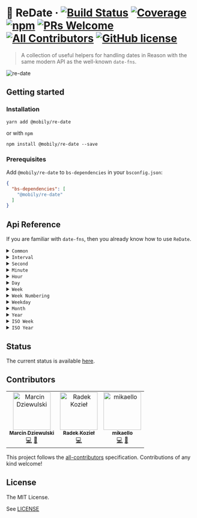 # 📆 ReDate &middot; [![Build Status](https://img.shields.io/travis/com/mobily/re-date.svg?style=flat-square&logo=travis)](https://travis-ci.com/mobily/re-date) [![Coverage](https://img.shields.io/coveralls/github/mobily/re-date.svg?style=flat-square&logo=coveralls)](https://coveralls.io/github/mobily/re-date?branch=master) [![npm](https://img.shields.io/npm/v/@mobily/re-date.svg?style=flat-square&logo=npm)](https://www.npmjs.com/package/@mobily/re-date) [![PRs Welcome](https://img.shields.io/badge/PRs-welcome-brightgreen.svg?style=flat-square)](http://makeapullrequest.com) [![All Contributors](https://img.shields.io/badge/all_contributors-1-orange.svg?style=flat-square)](#contributors) [![GitHub license](https://img.shields.io/badge/license-MIT-blue.svg?style=flat-square)](https://github.com/mobily/re-date/blob/master/LICENSE)

>  A collection of useful helpers for handling dates in Reason with the same modern API as the well-known `date-fns`.

![re-date](https://raw.githubusercontent.com/mobily/re-date/master/assets/header.png)

## Getting started

### Installation

```shell
yarn add @mobily/re-date
```

or with `npm`

```shell
npm install @mobily/re-date --save
```

### Prerequisites

Add `@mobily/re-date` to `bs-dependencies` in your `bsconfig.json`:

```json
{
  "bs-dependencies": [
    "@mobily/re-date"
  ]
}
```

## Api Reference

If you are familiar with `date-fns`, then you already know how to use `ReDate`.

<!-- TOC:START - Do not remove or modify this section -->
<details>
<summary><code>Common</code></summary>

* [isEqual](docs/common.md#isequal)
* [isBefore](docs/common.md#isbefore)
* [isAfter](docs/common.md#isafter)
* [isFuture](docs/common.md#isfuture)
* [isPast](docs/common.md#ispast)
* [compareAsc](docs/common.md#compareasc)
* [compareDesc](docs/common.md#comparedesc)
* [maxOfArray](docs/common.md#maxofarray)
* [maxOfList](docs/common.md#maxoflist)
* [minOfArray](docs/common.md#minofarray)
* [minOfList](docs/common.md#minoflist)
* [isValid](docs/common.md#isvalid)
* [closestToArray](docs/common.md#closesttoarray)
* [closestToList](docs/common.md#closesttolist)
</details>

<details>
<summary><code>Interval</code></summary>

* [isWithinInterval](docs/interval.md#iswithininterval)
* [areIntervalsOverlapping](docs/interval.md#areintervalsoverlapping)
* [getOverlappingDaysInIntervals](docs/interval.md#getoverlappingdaysinintervals)
* [eachDayOfIntervalArray](docs/interval.md#eachdayofintervalarray)
* [eachDayOfIntervalList](docs/interval.md#eachdayofintervallist)
</details>

<details>
<summary><code>Second</code></summary>

* [addSeconds](docs/second.md#addseconds)
* [subSeconds](docs/second.md#subseconds)
* [differenceInSeconds](docs/second.md#differenceinseconds)
* [startOfSecond](docs/second.md#startofsecond)
* [endOfSecond](docs/second.md#endofsecond)
* [isSameSecond](docs/second.md#issamesecond)
</details>

<details>
<summary><code>Minute</code></summary>

* [addMinutes](docs/minute.md#addminutes)
* [subMinutes](docs/minute.md#subminutes)
* [differenceInMinutes](docs/minute.md#differenceinminutes)
* [startOfMinute](docs/minute.md#startofminute)
* [endOfMinute](docs/minute.md#endofminute)
* [isSameMinute](docs/minute.md#issameminute)
* [roundToNearestMinute](docs/minute.md#roundtonearestminute)
</details>

<details>
<summary><code>Hour</code></summary>

* [addHours](docs/hour.md#addhours)
* [subHours](docs/hour.md#subhours)
* [differenceInHours](docs/hour.md#differenceinhours)
* [startOfHour](docs/hour.md#startofhour)
* [endOfHour](docs/hour.md#endofhour)
* [isSameHour](docs/hour.md#issamehour)
</details>

<details>
<summary><code>Day</code></summary>

* [addDays](docs/day.md#adddays)
* [addBusinessDays](docs/day.md#addbusinessdays)
* [subDays](docs/day.md#subdays)
* [startOfDay](docs/day.md#startofday)
* [endOfDay](docs/day.md#endofday)
* [differenceInCalendarDays](docs/day.md#differenceincalendardays)
* [differenceInDays](docs/day.md#differenceindays)
* [differenceInBusinessDays](docs/day.md#differenceinbusinessdays)
* [getDayOfYear](docs/day.md#getdayofyear)
* [isSameDay](docs/day.md#issameday)
* [isToday](docs/day.md#istoday)
* [isTomorrow](docs/day.md#istomorrow)
* [isYesterday](docs/day.md#isyesterday)
</details>

<details>
<summary><code>Week</code></summary>

* [addWeeks](docs/week.md#addweeks)
* [subWeeks](docs/week.md#subweeks)
* [differenceInWeeks](docs/week.md#differenceinweeks)
* [differenceInCalendarWeeks](docs/week.md#differenceincalendarweeks)
* [startOfWeek](docs/week.md#startofweek)
* [endOfWeek](docs/week.md#endofweek)
* [isSameWeek](docs/week.md#issameweek)
* [lastDayOfWeek](docs/week.md#lastdayofweek)
* [getWeekOfMonth](docs/week.md#getweekofmonth)
* [getWeeksInMonth](docs/week.md#getweeksinmonth)
* [getWeek](docs/week.md#getweek)
</details>

<details>
<summary><code>Week Numbering</code></summary>

* [getWeekYear](docs/week_numbering.md#getweekyear)
* [startOfWeekYear](docs/week_numbering.md#startofweekyear)
</details>

<details>
<summary><code>Weekday</code></summary>

* [isSunday](docs/weekday.md#issunday)
* [isMonday](docs/weekday.md#ismonday)
* [isTuesday](docs/weekday.md#istuesday)
* [isWednesday](docs/weekday.md#iswednesday)
* [isThursday](docs/weekday.md#isthursday)
* [isFriday](docs/weekday.md#isfriday)
* [isSaturday](docs/weekday.md#issaturday)
* [isWeekend](docs/weekday.md#isweekend)
</details>

<details>
<summary><code>Month</code></summary>

* [addMonths](docs/month.md#addmonths)
* [subMonths](docs/month.md#submonths)
* [differenceInCalendarMonths](docs/month.md#differenceincalendarmonths)
* [differenceInMonths](docs/month.md#differenceinmonths)
* [startOfMonth](docs/month.md#startofmonth)
* [endOfMonth](docs/month.md#endofmonth)
* [isFirstDayOfMonth](docs/month.md#isfirstdayofmonth)
* [isLastDayOfMonth](docs/month.md#islastdayofmonth)
* [isSameMonth](docs/month.md#issamemonth)
* [lastDayOfMonth](docs/month.md#lastdayofmonth)
* [getDaysInMonth](docs/month.md#getdaysinmonth)
</details>

<details>
<summary><code>Year</code></summary>

* [addYears](docs/year.md#addyears)
* [subYears](docs/year.md#subyears)
* [startOfYear](docs/year.md#startofyear)
* [endOfYear](docs/year.md#endofyear)
* [isSameYear](docs/year.md#issameyear)
* [isLeapYear](docs/year.md#isleapyear)
* [lastMonthOfYear](docs/year.md#lastmonthofyear)
* [lastDayOfYear](docs/year.md#lastdayofyear)
* [getDaysInYear](docs/year.md#getdaysinyear)
* [differenceInCalendarYears](docs/year.md#differenceincalendaryears)
* [differenceInYears](docs/year.md#differenceinyears)
</details>

<details>
<summary><code>ISO Week</code></summary>

* [endOfISOWeek](docs/iso_week.md#endofisoweek)
* [getISOWeek](docs/iso_week.md#getisoweek)
* [isSameISOWeek](docs/iso_week.md#issameisoweek)
* [isThisISOWeek](docs/iso_week.md#isthisisoweek)
* [lastDayOfISOWeek](docs/iso_week.md#lastdayofisoweek)
* [setISOWeek](docs/iso_week.md#setisoweek)
* [startOfISOWeek](docs/iso_week.md#startofisoweek)
* [differenceInCalendarISOWeeks](docs/iso_week.md#differenceincalendarisoweeks)
</details>

<details>
<summary><code>ISO Year</code></summary>

* [getISOWeekYear](docs/iso_year.md#getisoweekyear)
* [startOfISOWeekYear](docs/iso_year.md#startofisoweekyear)
</details>

<!-- TOC:END -->

## Status

The current status is available [here](STATUS.md).

## Contributors

<!-- ALL-CONTRIBUTORS-LIST:START - Do not remove or modify this section -->
<!-- prettier-ignore-start -->
<!-- markdownlint-disable -->
<table>
  <tr>
    <td align="center"><a href="https://twitter.com/__marcin_"><img src="https://avatars1.githubusercontent.com/u/1467712?v=4" width="100px;" alt="Marcin Dziewulski"/><br /><sub><b>Marcin Dziewulski</b></sub></a><br /><a href="https://github.com/mobily/re-date/commits?author=mobily" title="Code">💻</a> <a href="https://github.com/mobily/re-date/commits?author=mobily" title="Documentation">📖</a></td>
    <td align="center"><a href="http://radoslawkoziel.pl"><img src="https://avatars3.githubusercontent.com/u/1303365?v=4" width="100px;" alt="Radek Kozieł"/><br /><sub><b>Radek Kozieł</b></sub></a><br /><a href="https://github.com/mobily/re-date/commits?author=panr" title="Code">💻</a></td>
    <td align="center"><a href="https://github.com/mikaello"><img src="https://avatars3.githubusercontent.com/u/2505178?v=4" width="100px;" alt="mikaello"/><br /><sub><b>mikaello</b></sub></a><br /><a href="https://github.com/mobily/re-date/commits?author=mikaello" title="Code">💻</a> <a href="https://github.com/mobily/re-date/commits?author=mikaello" title="Documentation">📖</a></td>
  </tr>
</table>

<!-- markdownlint-enable -->
<!-- prettier-ignore-end -->
<!-- ALL-CONTRIBUTORS-LIST:END -->

This project follows the [all-contributors](https://github.com/kentcdodds/all-contributors) specification. Contributions of any kind welcome!

## License

The MIT License.

See [LICENSE](LICENSE)
